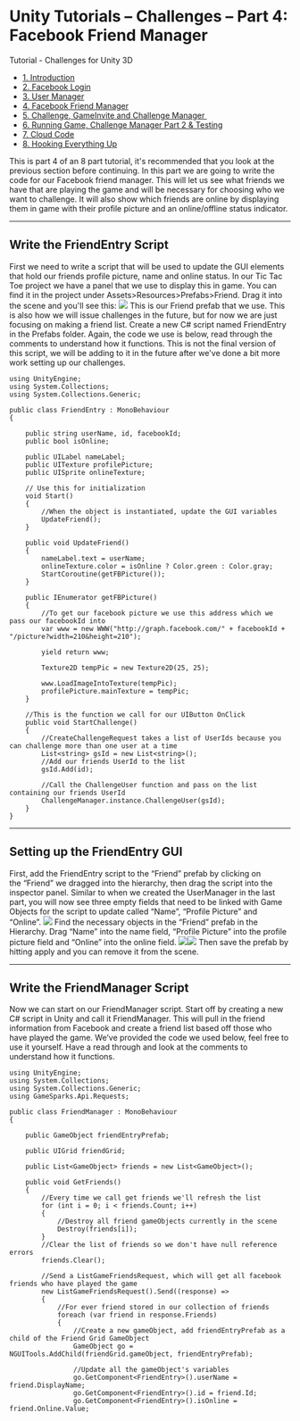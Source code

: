 # Unity Tutorials – Challenges – Part 4: Facebook Friend Manager

Tutorial - Challenges for Unity 3D

  * [1. Introduction](/tutorials/unity-tutorials-challenges-part-1-introduction)
  * [2\. Facebook Login](/tutorials/unity-tutorials-challenges-part-2-facebook-login)
  * [3. User Manager](/tutorials/unity-tutorials-challenges-part-3-user-manager)
  * [4. Facebook Friend Manager](/tutorials/unity-tutorials-challenges-part-4-facebook-friend-manager)
  * [5. Challenge, GameInvite and Challenge Manager ](/tutorials/unity-tutorials-challenges-part-5-challenge-gameinvite-and-challenge-manager)
  * [6\. Running Game, Challenge Manager Part 2 & Testing](/tutorials/unity-tutorials-challenges-part-6-running-game-challenge-manager-part-2-testing)
  * [7\. Cloud Code](/tutorials/unity-tutorials-challenges-part-7-cloud-code)
  * [8\. Hooking Everything Up](/tutorials/unity-tutorials-challenges-part-8-hooking-everything-up)

This is part 4 of an 8 part tutorial, it's recommended that you look at the previous section before continuing. In this part we are going to write the code for our Facebook friend manager. This will let us see what friends we have that are playing the game and will be necessary for choosing who we want to challenge. It will also show which friends are online by displaying them in game with their profile picture and an online/offline status indicator.

* * *

##

## Write the FriendEntry Script

First we need to write a script that will be used to update the GUI elements that hold our friends profile picture, name and online status. In our Tic Tac Toe project we have a panel that we use to display this in game. You can find it in the project under Assets>Resources>Prefabs>Friend. Drag it into the scene and you'll see this: ![](https://lh4.googleusercontent.com/WFG5ZjBxb0vlNUSYo7KHAQ_gLAUOibTJy_LmkyZiUoypUIyEkud7eN-7mDyX_xk8xXTOLltJK18sLWmqFbQVl6n_HIrbDJE2mMydWVQj54ok9EijH92OkU23xflkVGLBIQ) This is our Friend prefab that we use. This is also how we will issue challenges in the future, but for now we are just focusing on making a friend list. Create a new C# script named FriendEntry in the Prefabs folder. Again, the code we use is below, read through the comments to understand how it functions. This is not the final version of this script, we will be adding to it in the future after we've done a bit more work setting up our challenges.


    using UnityEngine;
    using System.Collections;
    using System.Collections.Generic;

    public class FriendEntry : MonoBehaviour
    {

    	public string userName, id, facebookId;
    	public bool isOnline;

    	public UILabel nameLabel;
    	public UITexture profilePicture;
    	public UISprite onlineTexture;

    	// Use this for initialization
    	void Start()
    	{
    		//When the object is instantiated, update the GUI variables
    		UpdateFriend();
    	}

    	public void UpdateFriend()
    	{
    		nameLabel.text = userName;
    		onlineTexture.color = isOnline ? Color.green : Color.gray;
    		StartCoroutine(getFBPicture());
    	}

    	public IEnumerator getFBPicture()
    	{
    		//To get our facebook picture we use this address which we pass our facebookId into
    		var www = new WWW("http://graph.facebook.com/" + facebookId + "/picture?width=210&height=210");

    		yield return www;

    		Texture2D tempPic = new Texture2D(25, 25);

    		www.LoadImageIntoTexture(tempPic);
    		profilePicture.mainTexture = tempPic;
    	}

    	//This is the function we call for our UIButton OnClick
    	public void StartChallenge()
    	{
    		//CreateChallengeRequest takes a list of UserIds because you can challenge more than one user at a time
    		List<string> gsId = new List<string>();
    		//Add our friends UserId to the list
    		gsId.Add(id);

    		//Call the ChallengeUser function and pass on the list containing our friends UserId
    		ChallengeManager.instance.ChallengeUser(gsId);
    	}
    }

* * *

##

## Setting up the FriendEntry GUI

First, add the FriendEntry script to the “Friend” prefab by clicking on the “Friend” we dragged into the hierarchy, then drag the script into the inspector panel. Similar to when we created the UserManager in the last part, you will now see three empty fields that need to be linked with Game Objects for the script to update called “Name”, “Profile Picture” and “Online”. ![](https://lh6.googleusercontent.com/naCLn0RwmYjYR_sVQkbQkTGeoeaaU8wjAmm-TvEfbR0c1cjMcei8h8jOpePAcp0LgJtWT_gFS_9ZgKnXrzfwMHMjD2IurSK0oA5TeSWt7J10ZY0l8hRffkFcDGRdNacNgg) Find the necessary objects in the “Friend” prefab in the Hierarchy. Drag “Name” into the name field, “Profile Picture” into the profile picture field and “Online” into the online field. ![](https://lh3.googleusercontent.com/cXBd9WndnL8JRmRsEuQgjnvtutLZVvvsoChYX8JKScQWRs1IPOgqiq1QG7wld4wvMxZzCZVuVvnTLlxnmJgOqbLPlcT69jwz6aWNMVZ2iJ0_U2hIexBPyK4RDt-sYYuExA)![](https://lh5.googleusercontent.com/xVzq_BpJ743GXIAF91IzBV-d-kn2drxiDrKEeAvu_xi01psBH5Xv245tAivZtvjaFvk0Ov2APNYXA_cEvhtjkTdjjzYlaFm62vkFVh3P11av7IvIDCEDNaG06GyYGbP1uw) Then save the prefab by hitting apply and you can remove it from the scene.

* * *

##

## Write the FriendManager Script

Now we can start on our FriendManager script. Start off by creating a new C# script in Unity and call it FriendManager. This will pull in the friend information from Facebook and create a friend list based off those who have played the game. We’ve provided the code we used below, feel free to use it yourself. Have a read through and look at the comments to understand how it functions.


    using UnityEngine;
    using System.Collections;
    using System.Collections.Generic;
    using GameSparks.Api.Requests;

    public class FriendManager : MonoBehaviour
    {

    	public GameObject friendEntryPrefab;

    	public UIGrid friendGrid;

    	public List<GameObject> friends = new List<GameObject>();

    	public void GetFriends()
    	{
    		//Every time we call get friends we'll refresh the list
    		for (int i = 0; i < friends.Count; i++)
    		{
    			//Destroy all friend gameObjects currently in the scene
    			Destroy(friends[i]);
    		}
    		//Clear the list of friends so we don't have null reference errors
    		friends.Clear();

    		//Send a ListGameFriendsRequest, which will get all facebook friends who have played the game
    		new ListGameFriendsRequest().Send((response) =>
    		{
    			//For ever friend stored in our collection of friends
    			foreach (var friend in response.Friends)
    			{
    				//Create a new gameObject, add friendEntryPrefab as a child of the Friend Grid GameObject
    				GameObject go = NGUITools.AddChild(friendGrid.gameObject, friendEntryPrefab);

    				//Update all the gameObject's variables
    				go.GetComponent<FriendEntry>().userName = friend.DisplayName;
    				go.GetComponent<FriendEntry>().id = friend.Id;
    				go.GetComponent<FriendEntry>().isOnline = friend.Online.Value;
